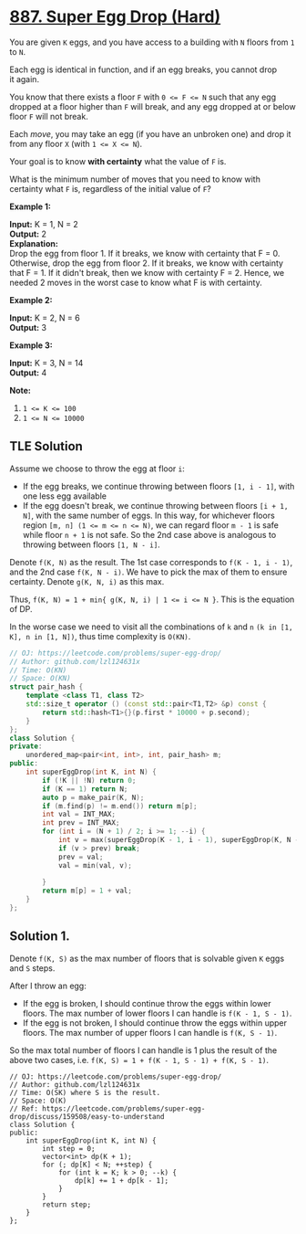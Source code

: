 # [887. Super Egg Drop (Hard)](https://leetcode.com/problems/super-egg-drop/)

You are given `K` eggs, and you have access to a building with `N` floors from `1` to `N`. 

Each egg is identical in function, and if an egg breaks, you cannot drop it again.

You know that there exists a floor `F` with `0 <= F <= N` such that any egg dropped at a floor higher than `F` will break, and any egg dropped at or below floor `F` will not break.

Each _move_, you may take an egg (if you have an unbroken one) and drop it from any floor `X` (with `1 <= X <= N`). 

Your goal is to know **with certainty** what the value of `F` is.

What is the minimum number of moves that you need to know with certainty what `F` is, regardless of the initial value of `F`?

**Example 1:**

**Input:** K = 1, N = 2  
**Output:** 2  
**Explanation:**   
Drop the egg from floor 1.  If it breaks, we know with certainty that F = 0.
Otherwise, drop the egg from floor 2.  If it breaks, we know with certainty that F = 1.
If it didn't break, then we know with certainty F = 2.
Hence, we needed 2 moves in the worst case to know what F is with certainty.

**Example 2:**

**Input:** K = 2, N = 6  
**Output:** 3

**Example 3:**

**Input:** K = 3, N = 14  
**Output:** 4

**Note:**

1.  `1 <= K <= 100`
2.  `1 <= N <= 10000`

## TLE Solution
Assume we choose to throw the egg at floor `i`:
* If the egg breaks, we continue throwing between floors `[1, i - 1]`, with one less egg available
* If the egg doesn't break, we continue throwing between floors `[i + 1, N]`, with the same number of eggs.
In this way, for whichever floors region `[m, n] (1 <= m <= n <= N)`, we can regard floor `m - 1` is safe while floor `n + 1` is not safe. So the 2nd case above is analogous to throwing between floors `[1, N - i]`.

Denote `f(K, N)` as the result. The 1st case corresponds to `f(K - 1, i - 1)`, and the 2nd case `f(K, N - i)`. We have to pick the max of them to ensure certainty. Denote `g(K, N, i)` as this max.

Thus, `f(K, N) = 1 + min{ g(K, N, i) | 1 <= i <= N }`. This is the equation of DP.

In the worse case we need to visit all the combinations of `k` and `n` `(k in [1, K], n in [1, N])`, thus time complexity is `O(KN)`.

```cpp
// OJ: https://leetcode.com/problems/super-egg-drop/
// Author: github.com/lzl124631x
// Time: O(KN)
// Space: O(KN)
struct pair_hash {
    template <class T1, class T2>
    std::size_t operator () (const std::pair<T1,T2> &p) const {
        return std::hash<T1>{}(p.first * 10000 + p.second);
    }
};
class Solution {
private:
    unordered_map<pair<int, int>, int, pair_hash> m;
public:
    int superEggDrop(int K, int N) {
        if (!K || !N) return 0;
        if (K == 1) return N;
        auto p = make_pair(K, N);
        if (m.find(p) != m.end()) return m[p];
        int val = INT_MAX;
        int prev = INT_MAX;
        for (int i = (N + 1) / 2; i >= 1; --i) {
            int v = max(superEggDrop(K - 1, i - 1), superEggDrop(K, N - i));
            if (v > prev) break;
            prev = val;
            val = min(val, v);
            
        }
        return m[p] = 1 + val;
    }
};
```

## Solution 1.
Denote `f(K, S)` as the max number of floors that is solvable given `K` eggs and `S` steps.

After I throw an egg:
* If the egg is broken, I should continue throw the eggs within lower floors. The max number of lower floors I can handle is `f(K - 1, S - 1)`.
* If the egg is not broken, I should continue throw the eggs within upper floors. The max number of upper floors I can handle is `f(K, S - 1)`.

So the max total number of floors I can handle is 1 plus the result of the above two cases, i.e. `f(K, S) = 1 + f(K - 1, S - 1) + f(K, S - 1)`.
```
// OJ: https://leetcode.com/problems/super-egg-drop/
// Author: github.com/lzl124631x
// Time: O(SK) where S is the result.
// Space: O(K)
// Ref: https://leetcode.com/problems/super-egg-drop/discuss/159508/easy-to-understand
class Solution {
public:
    int superEggDrop(int K, int N) {
        int step = 0;
        vector<int> dp(K + 1);
        for (; dp[K] < N; ++step) {
            for (int k = K; k > 0; --k) {
                dp[k] += 1 + dp[k - 1];
            }
        }
        return step;
    }
};
```